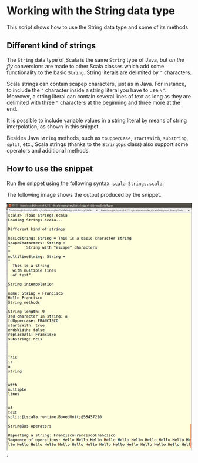 Working with the String data type
==============================
This script shows how to use the String data type and some of its methods

Different kind of strings
---------------------------------------------
The `String` data type of Scala is the same `String` type of Java, but *on the fly* conversions are made to other Scala classes which add some functionality to the basic `String`. String literals are delimited by `"` characters.

Scala strings can contain scapep characters, just as in Java. For instance, to include the `"` character inside a string literal you have to use `\"`. Moreover, a string literal can contain several lines of text as long as they are delimited with three `"` characters at the beginning and three more at the end.

It is possible to include variable values in a string literal by means of string interpolation, as shown in this snippet.

Besides Java `String` methods, such as `toUpperCase`, `startsWith`, `substring`, `split`, etc., Scala strings (thanks to the `StringOps` class) also support some operators and additional methods.

How to use the snippet
----------------------

Run the snippet using the following syntax: `scala Strings.scala`. 

The following image shows the output produced by the snippet.

![Output from the script](Strings.png).
